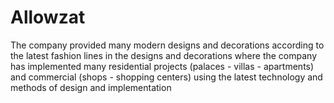 # Allowzat
The company provided many modern designs and decorations according to the latest fashion lines in the designs and decorations where the company has implemented many residential projects (palaces - villas - apartments) and commercial (shops - shopping centers) using the latest technology and methods of design and implementation
